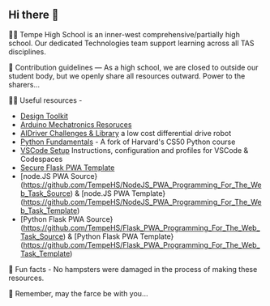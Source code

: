 ## Hi there 👋

🙋‍♀️ Tempe High School is an inner-west comprehensive/partially high school. Our dedicated Technologies team support learning across all TAS disciplines.

🌈 Contribution guidelines — As a high school, we are closed to outside our student body, but we openly share all resources outward. Power to the sharers...

👩‍💻 Useful resources - 
- [Design Toolkit](https://tempehs.github.io/designToolKit/)
- [Arduino Mechatronics Resoruces](https://github.com/TempeHS/TempeHS_Ardunio_Bootcamp)
- [AIDriver Challenges & Library](https://github.com/TempeHS/AIDriver_Challenges) a low cost differential drive robot
- [Python Fundamentals](https://github.com/TempeHS/PythonFundamentals) - A fork of Harvard's CS50 Python course
- [VSCode Setup](https://github.com/TempeHS/TempeHS_VSCode_Setup) Instructions, configuration and profiles for VSCode & Codespaces
- [Secure Flask PWA Template](https://github.com/TempeHS/Secure_Flask_PWA_Template)
- [node.JS PWA Source}(https://github.com/TempeHS/NodeJS_PWA_Programming_For_The_Web_Task_Source) & [node.JS PWA Template}(https://github.com/TempeHS/NodeJS_PWA_Programming_For_The_Web_Task_Template)
- [Python Flask PWA Source}(https://github.com/TempeHS/Flask_PWA_Programming_For_The_Web_Task_Source) & [Python Flask PWA Template}(https://github.com/TempeHS/Flask_PWA_Programming_For_The_Web_Task_Template)

🍿 Fun facts - No hampsters were damaged in the process of making these resources.

🧙 Remember, may the farce be with you...
